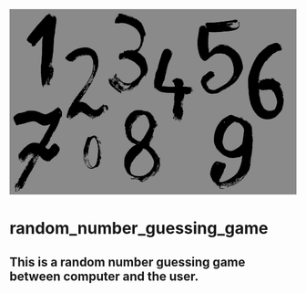 ![alt text](https://github.com/UKharecha/random_number_guessing_game/blob/main/random_numbers.jpg)

# random_number_guessing_game
## This is a random number guessing game between computer and the user.
